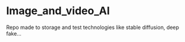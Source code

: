# Image_and_video_AI
Repo made to storage and test technologies like stable diffusion, deep fake...
